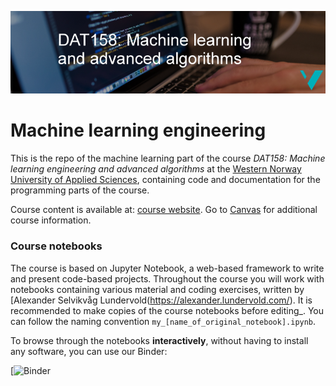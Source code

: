 ![DAT158 logo](./assets/DAT158-logo.png)

# Machine learning engineering

This is the repo of the machine learning part of the course _DAT158: Machine learning engineering and advanced algorithms_ at the [Western Norway University of Applied Sciences](https://www.hvl.no/en/studies-at-hvl/study-programmes/course/dat158), containing code and documentation for the programming parts of the course.

Course content is available at: [course website](https://skaliy.no/DAT158-ML-21/). Go to [Canvas](https://hvl.instructure.com/courses/17226) for additional course information.


### Course notebooks
The course is based on Jupyter Notebook, a web-based framework to write and present code-based projects.
Throughout the course you will work with notebooks containing various material and coding exercises, written by [Alexander Selvikvåg Lundervold(https://alexander.lundervold.com/).
It is recommended to make copies of the course notebooks before editing_. You can follow the naming convention `my_[name_of_original_notebook].ipynb`.

To browse through the notebooks **interactively**, without having to install any software, you can use our Binder:

[![Binder](TODO)<br>
